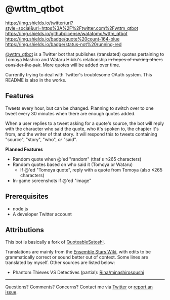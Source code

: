# @wttm_qtbot

https://img.shields.io/twitter/url?style=social&url=https%3A%2F%2Ftwitter.com%2Fwttm_qtbot https://img.shields.io/github/license/watatomo/wttm_qtbot  https://img.shields.io/badge/quote%20count-164-blue https://img.shields.io/badge/status-not%20running-red

[@wttm_qtbot](https://twitter.com/wttm_qtbot) is a Twitter bot that publishes (translated) quotes pertaining to Tomoya Mashiro and Wataru Hibiki's relationship ~~in hopes of making others consider the pair~~. More quotes will be added over time.

Currently trying to deal with Twitter's troublesome OAuth system. This README is also in the works.

## Features

Tweets every hour, but can be changed. Planning to switch over to one tweet every 30 minutes when there are enough quotes added.

When a user replies to a tweet asking for a quote's source, the bot will reply with the character who said the quote, who it's spoken to, the chapter it's from, and the writer of that story. It will respond this to tweets containing "source", "story", "who", *or* "said".

**Planned Features**
- Random quote when @'ed "random" (that's ≤265 characters)
- Random quotes based on who said it (Tomoya or Wataru)
  - If @'ed "Tomoya quote", reply with a quote from Tomoya (also ≤265 characters)
- In-game screenshots if @'ed "image"

## Prerequisites

- node.js
- A developer Twitter account

## Attributions

This bot is basically a fork of [QuoteableSatoshi](https://github.com/dergigi/QuotableSatoshi).

Translations are mainly from the [Ensemble Stars Wiki](https://ensemble-stars.fandom.com/), with edits to be grammatically correct or sound better out of context. Some lines are translated by myself. Other sources are listed below:
- Phantom Thieves VS Detectives (partial): [Rina/minashirosoushi](https://minashirosoushi.tumblr.com/tagged/enstars-tl)

---

Questions? Comments? Concerns? Contact me via [Twitter](https://twitter.com/riamuyumemi) or [report an issue](https://github.com/watatomo/wttm_qtbot/issues).
